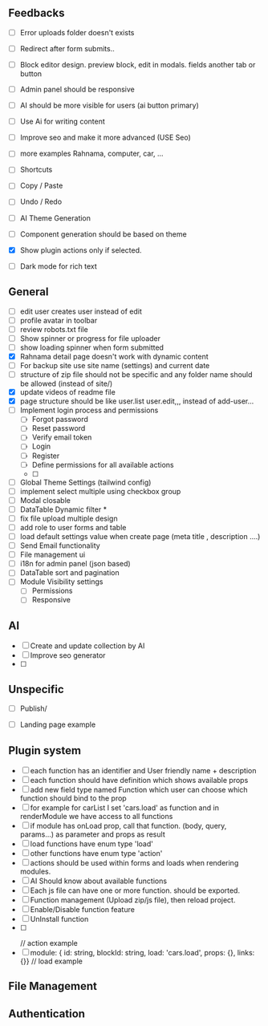 ## Feedbacks
- [ ] Error uploads folder doesn't exists
- [ ] Redirect after form submits..
- [ ] Block editor design. preview block, edit in modals. fields another tab or button
- [ ] Admin panel should be responsive
- [ ] AI should be more visible for users (ai button primary)
- [ ] Use Ai for writing content
- [ ] Improve seo and make it more advanced (USE Seo)
- [ ] more examples Rahnama, computer, car, ...

- [ ] Shortcuts
- [ ] Copy / Paste
- [ ] Undo / Redo
- [ ] AI Theme Generation
- [ ] Component generation should be based on theme
- [x] Show plugin actions only if selected. 
- [ ] Dark mode for rich text

## General
- [ ] edit user creates user instead of edit
- [ ] profile avatar in toolbar
- [ ] review robots.txt file
- [ ] Show spinner or progress for file uploader
- [ ] show loading spinner when form submitted
- [x] Rahnama detail page doesn't work with dynamic content
- [ ] For backup site use site name (settings) and current date
- [ ] structure of zip file should not be specific and any folder name should be allowed (instead of site/)
- [x] update videos of readme file
- [x] page structure should be like user.list user.edit,,, instead of add-user...
- [ ] Implement login process and permissions
    - [ ] Forgot password
    - [ ] Reset password
    - [ ] Verify email token
    - [ ] Login
    - [ ] Register
    - [ ] Define permissions for all available actions
    - [ ] 
- [ ] Global Theme Settings (tailwind config)
- [ ] implement select multiple using checkbox group
- [ ] Modal closable
- [ ] DataTable Dynamic filter *
- [ ] fix file upload multiple design
- [ ] add role to user forms and table
- [ ] load default settings value when create page (meta title , description ....)
- [ ] Send Email functionality
- [ ] File management ui
- [ ] i18n for admin panel (json based)
- [ ] DataTable sort and pagination
- [ ] Module Visibility settings 
    - [ ] Permissions
    - [ ] Responsive

## AI
- [ ] Create and update collection by AI
- [ ] Improve seo generator
- [ ]   

## Unspecific
- [ ] Publish/
- [ ] Landing page example


## Plugin system
- [ ] each function has an identifier and User friendly name + description
- [ ] each function should have definition which shows available props
- [ ] add new field type named Function which user can choose which function should bind to the prop
- [ ] for example for carList I set 'cars.load' as function and in renderModule we have access to all functions
- [ ] if module has onLoad prop, call that function. (body, query, params...) as parameter and props as result
- [ ] load functions have enum type 'load'
- [ ] other functions have enum type 'action'
- [ ] actions should be used within forms and loads when rendering modules.
- [ ] AI Should know about available functions 
- [ ] Each js file can have one or more function. should be exported.
- [ ] Function management (Upload zip/js file), then reload project.
- [ ] Enable/Disable function feature
- [ ] UnInstall function
- [ ] <form method="POST" action="contact_us.send_message"></form> // action example
- [ ] module: { id: string, blockId: string, load: 'cars.load', props: {}, links: {}}  // load example

## File Management

## Authentication
